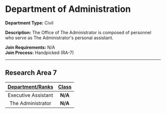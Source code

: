 # Department of Administration

**Department Type:** Civil

**Description:** The Office of The Administrator is composed of personnel who serve as The Administrator's personal assistant. 

**Join Requirements:** N/A  
**Join Process:** Handpicked (RA-7)

---

## Research Area 7
| **<ins>Department/Ranks</ins>** | **<ins>Class</ins>** |
|:---:|:---:|
| Executive Assistant | **N/A** |
| The Administrator | **N/A** |